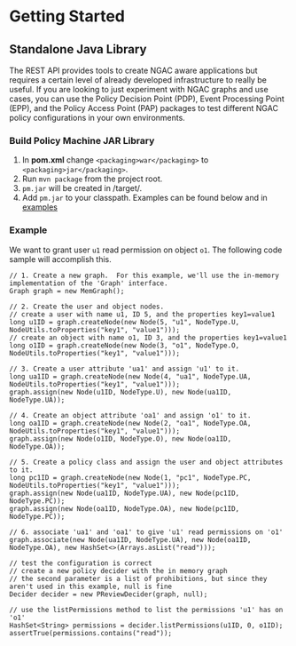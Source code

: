 # Getting Started

## Standalone Java Library
The REST API provides tools to create NGAC aware applications but requires a certain level of already developed infrastructure to really be useful.  If you are looking to just experiment with NGAC graphs and use cases, you can use the Policy Decision Point (PDP), Event Processing Point (EPP), and the Policy Access Point (PAP) packages to test different NGAC policy configurations in your own environments.

### Build Policy Machine JAR Library

1. In **pom.xml** change `<packaging>war</packaging>` to `<packaging>jar</packaging>`.
2. Run `mvn package` from the project root.
3. `pm.jar` will be created in /target/.  
4. Add `pm.jar` to your classpath.
Examples can be found below and in [examples](/examples/#standalone-examples)

### Example
We want to grant user `u1` read permission on object `o1`.  The following code sample will accomplish this.

```
// 1. Create a new graph.  For this example, we'll use the in-memory implementation of the 'Graph' interface.
Graph graph = new MemGraph();

// 2. Create the user and object nodes.
// create a user with name u1, ID 5, and the properties key1=value1
long u1ID = graph.createNode(new Node(5, "u1", NodeType.U, NodeUtils.toProperties("key1", "value1")));
// create an object with name o1, ID 3, and the properties key1=value1
long o1ID = graph.createNode(new Node(3, "o1", NodeType.O, NodeUtils.toProperties("key1", "value1")));

// 3. Create a user attribute 'ua1' and assign 'u1' to it.
long ua1ID = graph.createNode(new Node(4, "ua1", NodeType.UA, NodeUtils.toProperties("key1", "value1")));
graph.assign(new Node(u1ID, NodeType.U), new Node(ua1ID, NodeType.UA));

// 4. Create an object attribute 'oa1' and assign 'o1' to it.
long oa1ID = graph.createNode(new Node(2, "oa1", NodeType.OA, NodeUtils.toProperties("key1", "value1")));
graph.assign(new Node(o1ID, NodeType.O), new Node(oa1ID, NodeType.OA));

// 5. Create a policy class and assign the user and object attributes to it.
long pc1ID = graph.createNode(new Node(1, "pc1", NodeType.PC, NodeUtils.toProperties("key1", "value1")));
graph.assign(new Node(ua1ID, NodeType.UA), new Node(pc1ID, NodeType.PC));
graph.assign(new Node(oa1ID, NodeType.OA), new Node(pc1ID, NodeType.PC));

// 6. associate 'ua1' and 'oa1' to give 'u1' read permissions on 'o1'
graph.associate(new Node(ua1ID, NodeType.UA), new Node(oa1ID, NodeType.OA), new HashSet<>(Arrays.asList("read")));

// test the configuration is correct
// create a new policy decider with the in memory graph
// the second parameter is a list of prohibitions, but since they aren't used in this example, null is fine
Decider decider = new PReviewDecider(graph, null);

// use the listPermissions method to list the permissions 'u1' has on 'o1'
HashSet<String> permissions = decider.listPermissions(u1ID, 0, o1ID);
assertTrue(permissions.contains("read"));
```
